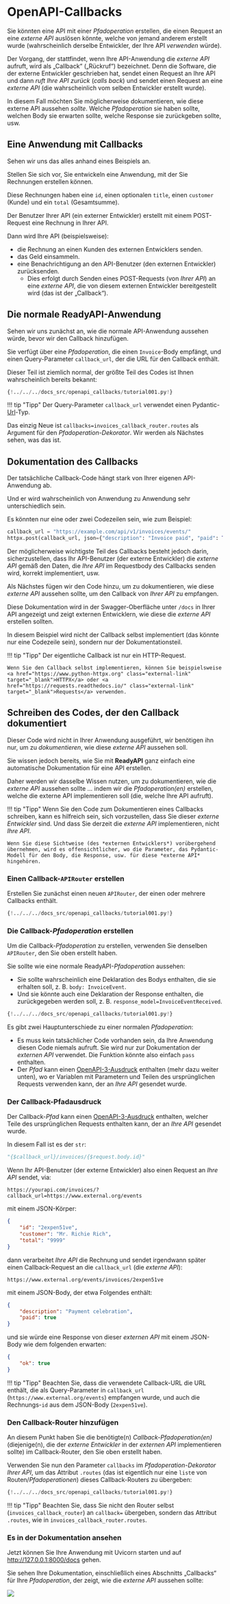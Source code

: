 # OpenAPI-Callbacks

Sie könnten eine API mit einer *Pfadoperation* erstellen, die einen Request an eine *externe API* auslösen könnte, welche von jemand anderem erstellt wurde (wahrscheinlich derselbe Entwickler, der Ihre API *verwenden* würde).

Der Vorgang, der stattfindet, wenn Ihre API-Anwendung die *externe API* aufruft, wird als „Callback“ („Rückruf“) bezeichnet. Denn die Software, die der externe Entwickler geschrieben hat, sendet einen Request an Ihre API und dann *ruft Ihre API zurück* (*calls back*) und sendet einen Request an eine *externe API* (die wahrscheinlich vom selben Entwickler erstellt wurde).

In diesem Fall möchten Sie möglicherweise dokumentieren, wie diese externe API aussehen *sollte*. Welche *Pfadoperation* sie haben sollte, welchen Body sie erwarten sollte, welche Response sie zurückgeben sollte, usw.

## Eine Anwendung mit Callbacks

Sehen wir uns das alles anhand eines Beispiels an.

Stellen Sie sich vor, Sie entwickeln eine Anwendung, mit der Sie Rechnungen erstellen können.

Diese Rechnungen haben eine `id`, einen optionalen `title`, einen `customer` (Kunde) und ein `total` (Gesamtsumme).

Der Benutzer Ihrer API (ein externer Entwickler) erstellt mit einem POST-Request eine Rechnung in Ihrer API.

Dann wird Ihre API (beispielsweise):

* die Rechnung an einen Kunden des externen Entwicklers senden.
* das Geld einsammeln.
* eine Benachrichtigung an den API-Benutzer (den externen Entwickler) zurücksenden.
    * Dies erfolgt durch Senden eines POST-Requests (von *Ihrer API*) an eine *externe API*, die von diesem externen Entwickler bereitgestellt wird (das ist der „Callback“).

## Die normale **ReadyAPI**-Anwendung

Sehen wir uns zunächst an, wie die normale API-Anwendung aussehen würde, bevor wir den Callback hinzufügen.

Sie verfügt über eine *Pfadoperation*, die einen `Invoice`-Body empfängt, und einen Query-Parameter `callback_url`, der die URL für den Callback enthält.

Dieser Teil ist ziemlich normal, der größte Teil des Codes ist Ihnen wahrscheinlich bereits bekannt:

```Python hl_lines="9-13  36-53"
{!../../../docs_src/openapi_callbacks/tutorial001.py!}
```

!!! tip "Tipp"
    Der Query-Parameter `callback_url` verwendet einen Pydantic-<a href="https://docs.pydantic.dev/latest/api/networks/" class="external-link" target="_blank">Url</a>-Typ.

Das einzig Neue ist `callbacks=invoices_callback_router.routes` als Argument für den *Pfadoperation-Dekorator*. Wir werden als Nächstes sehen, was das ist.

## Dokumentation des Callbacks

Der tatsächliche Callback-Code hängt stark von Ihrer eigenen API-Anwendung ab.

Und er wird wahrscheinlich von Anwendung zu Anwendung sehr unterschiedlich sein.

Es könnten nur eine oder zwei Codezeilen sein, wie zum Beispiel:

```Python
callback_url = "https://example.com/api/v1/invoices/events/"
httpx.post(callback_url, json={"description": "Invoice paid", "paid": True})
```

Der möglicherweise wichtigste Teil des Callbacks besteht jedoch darin, sicherzustellen, dass Ihr API-Benutzer (der externe Entwickler) die *externe API* gemäß den Daten, die *Ihre API* im Requestbody des Callbacks senden wird, korrekt implementiert, usw.

Als Nächstes fügen wir den Code hinzu, um zu dokumentieren, wie diese *externe API* aussehen sollte, um den Callback von *Ihrer API* zu empfangen.

Diese Dokumentation wird in der Swagger-Oberfläche unter `/docs` in Ihrer API angezeigt und zeigt externen Entwicklern, wie diese die *externe API* erstellen sollten.

In diesem Beispiel wird nicht der Callback selbst implementiert (das könnte nur eine Codezeile sein), sondern nur der Dokumentationsteil.

!!! tip "Tipp"
    Der eigentliche Callback ist nur ein HTTP-Request.

    Wenn Sie den Callback selbst implementieren, können Sie beispielsweise <a href="https://www.python-httpx.org" class="external-link" target="_blank">HTTPX</a> oder <a href="https://requests.readthedocs.io/" class="external-link" target="_blank">Requests</a> verwenden.

## Schreiben des Codes, der den Callback dokumentiert

Dieser Code wird nicht in Ihrer Anwendung ausgeführt, wir benötigen ihn nur, um zu *dokumentieren*, wie diese *externe API* aussehen soll.

Sie wissen jedoch bereits, wie Sie mit **ReadyAPI** ganz einfach eine automatische Dokumentation für eine API erstellen.

Daher werden wir dasselbe Wissen nutzen, um zu dokumentieren, wie die *externe API* aussehen sollte ... indem wir die *Pfadoperation(en)* erstellen, welche die externe API implementieren soll (die, welche Ihre API aufruft).

!!! tip "Tipp"
    Wenn Sie den Code zum Dokumentieren eines Callbacks schreiben, kann es hilfreich sein, sich vorzustellen, dass Sie dieser *externe Entwickler* sind. Und dass Sie derzeit die *externe API* implementieren, nicht *Ihre API*.

    Wenn Sie diese Sichtweise (des *externen Entwicklers*) vorübergehend übernehmen, wird es offensichtlicher, wo die Parameter, das Pydantic-Modell für den Body, die Response, usw. für diese *externe API* hingehören.

### Einen Callback-`APIRouter` erstellen

Erstellen Sie zunächst einen neuen `APIRouter`, der einen oder mehrere Callbacks enthält.

```Python hl_lines="3  25"
{!../../../docs_src/openapi_callbacks/tutorial001.py!}
```

### Die Callback-*Pfadoperation* erstellen

Um die Callback-*Pfadoperation* zu erstellen, verwenden Sie denselben `APIRouter`, den Sie oben erstellt haben.

Sie sollte wie eine normale ReadyAPI-*Pfadoperation* aussehen:

* Sie sollte wahrscheinlich eine Deklaration des Bodys enthalten, die sie erhalten soll, z. B. `body: InvoiceEvent`.
* Und sie könnte auch eine Deklaration der Response enthalten, die zurückgegeben werden soll, z. B. `response_model=InvoiceEventReceived`.

```Python hl_lines="16-18  21-22  28-32"
{!../../../docs_src/openapi_callbacks/tutorial001.py!}
```

Es gibt zwei Hauptunterschiede zu einer normalen *Pfadoperation*:

* Es muss kein tatsächlicher Code vorhanden sein, da Ihre Anwendung diesen Code niemals aufruft. Sie wird nur zur Dokumentation der *externen API* verwendet. Die Funktion könnte also einfach `pass` enthalten.
* Der *Pfad* kann einen <a href="https://github.com/OAI/OpenAPI-Specification/blob/master/versions/3.1.0.md#key-expression" class="external-link" target="_blank">OpenAPI-3-Ausdruck</a> enthalten (mehr dazu weiter unten), wo er Variablen mit Parametern und Teilen des ursprünglichen Requests verwenden kann, der an *Ihre API* gesendet wurde.

### Der Callback-Pfadausdruck

Der Callback-*Pfad* kann einen <a href="https://github.com/OAI/OpenAPI-Specification/blob/master/versions/3.1.0.md#key-expression" class="external-link" target="_blank">OpenAPI-3-Ausdruck</a> enthalten, welcher Teile des ursprünglichen Requests enthalten kann, der an *Ihre API* gesendet wurde.

In diesem Fall ist es der `str`:

```Python
"{$callback_url}/invoices/{$request.body.id}"
```

Wenn Ihr API-Benutzer (der externe Entwickler) also einen Request an *Ihre API* sendet, via:

```
https://yourapi.com/invoices/?callback_url=https://www.external.org/events
```

mit einem JSON-Körper:

```JSON
{
    "id": "2expen51ve",
    "customer": "Mr. Richie Rich",
    "total": "9999"
}
```

dann verarbeitet *Ihre API* die Rechnung und sendet irgendwann später einen Callback-Request an die `callback_url` (die *externe API*):

```
https://www.external.org/events/invoices/2expen51ve
```

mit einem JSON-Body, der etwa Folgendes enthält:

```JSON
{
    "description": "Payment celebration",
    "paid": true
}
```

und sie würde eine Response von dieser *externen API* mit einem JSON-Body wie dem folgenden erwarten:

```JSON
{
    "ok": true
}
```

!!! tip "Tipp"
    Beachten Sie, dass die verwendete Callback-URL die URL enthält, die als Query-Parameter in `callback_url` (`https://www.external.org/events`) empfangen wurde, und auch die Rechnungs-`id` aus dem JSON-Body (`2expen51ve`).

### Den Callback-Router hinzufügen

An diesem Punkt haben Sie die benötigte(n) *Callback-Pfadoperation(en)* (diejenige(n), die der *externe Entwickler* in der *externen API* implementieren sollte) im Callback-Router, den Sie oben erstellt haben.

Verwenden Sie nun den Parameter `callbacks` im *Pfadoperation-Dekorator Ihrer API*, um das Attribut `.routes` (das ist eigentlich nur eine `list`e von Routen/*Pfadoperationen*) dieses Callback-Routers zu übergeben:

```Python hl_lines="35"
{!../../../docs_src/openapi_callbacks/tutorial001.py!}
```

!!! tip "Tipp"
    Beachten Sie, dass Sie nicht den Router selbst (`invoices_callback_router`) an `callback=` übergeben, sondern das Attribut `.routes`, wie in `invoices_callback_router.routes`.

### Es in der Dokumentation ansehen

Jetzt können Sie Ihre Anwendung mit Uvicorn starten und auf <a href="http://127.0.0.1:8000/docs" class="external-link" target="_blank">http://127.0.0.1:8000/docs</a> gehen.

Sie sehen Ihre Dokumentation, einschließlich eines Abschnitts „Callbacks“ für Ihre *Pfadoperation*, der zeigt, wie die *externe API* aussehen sollte:

<img src="/img/tutorial/openapi-callbacks/image01.png">
